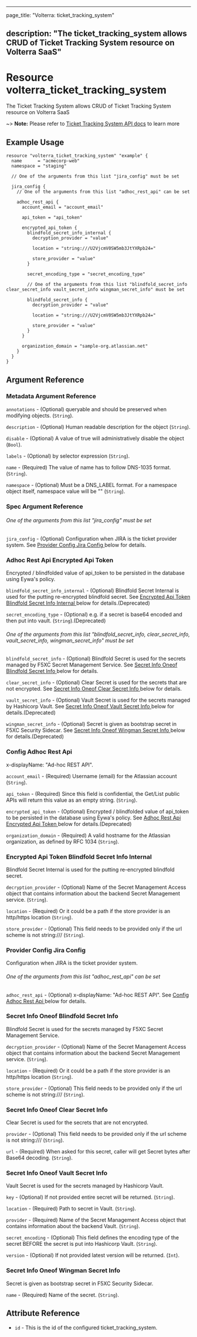 ---

page_title: "Volterra: ticket_tracking_system"

description: "The ticket_tracking_system allows CRUD of Ticket Tracking System resource on Volterra SaaS"
---------------------------------------------------------------------------------------------------------

Resource volterra_ticket_tracking_system
========================================

The Ticket Tracking System allows CRUD of Ticket Tracking System resource on Volterra SaaS

~> **Note:** Please refer to [Ticket Tracking System API docs](https://docs.cloud.f5.com/docs-v2/api/ticket-tracking-system) to learn more

Example Usage
-------------

```hcl
resource "volterra_ticket_tracking_system" "example" {
  name      = "acmecorp-web"
  namespace = "staging"

  // One of the arguments from this list "jira_config" must be set

  jira_config {
    // One of the arguments from this list "adhoc_rest_api" can be set

    adhoc_rest_api {
      account_email = "account_email"

      api_token = "api_token"

      encrypted_api_token {
        blindfold_secret_info_internal {
          decryption_provider = "value"

          location = "string:///U2VjcmV0SW5mb3JtYXRpb24="

          store_provider = "value"
        }

        secret_encoding_type = "secret_encoding_type"

        // One of the arguments from this list "blindfold_secret_info clear_secret_info vault_secret_info wingman_secret_info" must be set

        blindfold_secret_info {
          decryption_provider = "value"

          location = "string:///U2VjcmV0SW5mb3JtYXRpb24="

          store_provider = "value"
        }
      }

      organization_domain = "sample-org.atlassian.net"
    }
  }
}

```

Argument Reference
------------------

### Metadata Argument Reference

`annotations` - (Optional) queryable and should be preserved when modifying objects. (`String`).

`description` - (Optional) Human readable description for the object (`String`).

`disable` - (Optional) A value of true will administratively disable the object (`Bool`).

`labels` - (Optional) by selector expression (`String`).

`name` - (Required) The value of name has to follow DNS-1035 format. (`String`).

`namespace` - (Optional) Must be a DNS_LABEL format. For a namespace object itself, namespace value will be "" (`String`).

### Spec Argument Reference

###### One of the arguments from this list "jira_config" must be set

`jira_config` - (Optional) Configuration when JIRA is the ticket provider system. See [Provider Config Jira Config ](#provider-config-jira-config) below for details.

### Adhoc Rest Api Encrypted Api Token

Encrypted / blindfolded value of api_token to be persisted in the database using Eywa's policy.

`blindfold_secret_info_internal` - (Optional) Blindfold Secret Internal is used for the putting re-encrypted blindfold secret. See [Encrypted Api Token Blindfold Secret Info Internal ](#encrypted-api-token-blindfold-secret-info-internal) below for details.(Deprecated)

`secret_encoding_type` - (Optional) e.g. if a secret is base64 encoded and then put into vault. (`String`).(Deprecated)

###### One of the arguments from this list "blindfold_secret_info, clear_secret_info, vault_secret_info, wingman_secret_info" must be set

`blindfold_secret_info` - (Optional) Blindfold Secret is used for the secrets managed by F5XC Secret Management Service. See [Secret Info Oneof Blindfold Secret Info ](#secret-info-oneof-blindfold-secret-info) below for details.

`clear_secret_info` - (Optional) Clear Secret is used for the secrets that are not encrypted. See [Secret Info Oneof Clear Secret Info ](#secret-info-oneof-clear-secret-info) below for details.

`vault_secret_info` - (Optional) Vault Secret is used for the secrets managed by Hashicorp Vault. See [Secret Info Oneof Vault Secret Info ](#secret-info-oneof-vault-secret-info) below for details.(Deprecated)

`wingman_secret_info` - (Optional) Secret is given as bootstrap secret in F5XC Security Sidecar. See [Secret Info Oneof Wingman Secret Info ](#secret-info-oneof-wingman-secret-info) below for details.(Deprecated)

### Config Adhoc Rest Api

x-displayName: "Ad-hoc REST API".

`account_email` - (Required) Username (email) for the Atlassian account (`String`).

`api_token` - (Required) Since this field is confidential, the Get/List public APIs will return this value as an empty string. (`String`).

`encrypted_api_token` - (Optional) Encrypted / blindfolded value of api_token to be persisted in the database using Eywa's policy. See [Adhoc Rest Api Encrypted Api Token ](#adhoc-rest-api-encrypted-api-token) below for details.(Deprecated)

`organization_domain` - (Required) A valid hostname for the Atlassian organization, as defined by RFC 1034 (`String`).

### Encrypted Api Token Blindfold Secret Info Internal

Blindfold Secret Internal is used for the putting re-encrypted blindfold secret.

`decryption_provider` - (Optional) Name of the Secret Management Access object that contains information about the backend Secret Management service. (`String`).

`location` - (Required) Or it could be a path if the store provider is an http/https location (`String`).

`store_provider` - (Optional) This field needs to be provided only if the url scheme is not string:/// (`String`).

### Provider Config Jira Config

Configuration when JIRA is the ticket provider system.

###### One of the arguments from this list "adhoc_rest_api" can be set

`adhoc_rest_api` - (Optional) x-displayName: "Ad-hoc REST API". See [Config Adhoc Rest Api ](#config-adhoc-rest-api) below for details.

### Secret Info Oneof Blindfold Secret Info

Blindfold Secret is used for the secrets managed by F5XC Secret Management Service.

`decryption_provider` - (Optional) Name of the Secret Management Access object that contains information about the backend Secret Management service. (`String`).

`location` - (Required) Or it could be a path if the store provider is an http/https location (`String`).

`store_provider` - (Optional) This field needs to be provided only if the url scheme is not string:/// (`String`).

### Secret Info Oneof Clear Secret Info

Clear Secret is used for the secrets that are not encrypted.

`provider` - (Optional) This field needs to be provided only if the url scheme is not string:/// (`String`).

`url` - (Required) When asked for this secret, caller will get Secret bytes after Base64 decoding. (`String`).

### Secret Info Oneof Vault Secret Info

Vault Secret is used for the secrets managed by Hashicorp Vault.

`key` - (Optional) If not provided entire secret will be returned. (`String`).

`location` - (Required) Path to secret in Vault. (`String`).

`provider` - (Required) Name of the Secret Management Access object that contains information about the backend Vault. (`String`).

`secret_encoding` - (Optional) This field defines the encoding type of the secret BEFORE the secret is put into Hashicorp Vault. (`String`).

`version` - (Optional) If not provided latest version will be returned. (`Int`).

### Secret Info Oneof Wingman Secret Info

Secret is given as bootstrap secret in F5XC Security Sidecar.

`name` - (Required) Name of the secret. (`String`).

Attribute Reference
-------------------

-	`id` - This is the id of the configured ticket_tracking_system.
